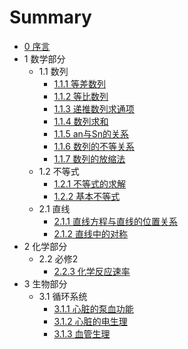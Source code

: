 # Summary
* [0 序言](README.md)
* 1 数学部分
  * 1.1 数列
    * [1.1.1 等差数列](math/series/dcsl.md)
    * [1.1.2 等比数列](math/series/dbsl.md)
    * [1.1.3 递推数列求通项](math/series/dtslqtx.md)
	* [1.1.4 数列求和](math/series/slqh.md)
	* [1.1.5 an与Sn的关系](math/series/ansn.md)
	* [1.1.6 数列的不等关系](math/series/sldbdgx.md)
	* [1.1.7 数列的放缩法](math/series/sldfsf.md)
  * 1.2 不等式
    * [1.2.1 不等式的求解](math/bds/bdsqj.md)
	* [1.2.2 基本不等式](math/bds/jbbds.md)
  * 2.1 直线
    * [2.1.1 直线方程与直线的位置关系](math/line/zxfc.md)
	* [2.1.2 直线中的对称](math/line/zxdc.md)
* 2 化学部分
  * 2.2 必修2
    * [2.2.3 化学反应速率](chem/bxii/hxfysl.md)
* 3 生物部分
  * 3.1 循环系统
	* [3.1.1 心脏的泵血功能](biology/xhxt/xzdbxgn.md)
	* [3.1.2 心脏的电生理](biology/xhxt/xzdsl.md)
	* [3.1.3 血管生理](biology/xhxt/xgsl.md)